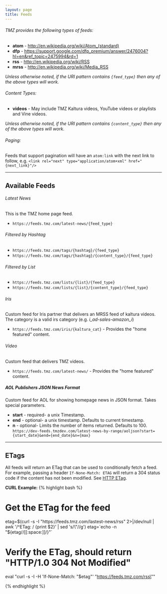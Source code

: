 ```yaml
---
layout: page
title: Feeds
---
```



###### TMZ provides the following types of feeds:

+ __atom__ - http://en.wikipedia.org/wiki/Atom_(standard)
+ __dfp__ - https://support.google.com/dfp_premium/answer/2476004?hl=en&ref_topic=2475994&rd=1
+ __rss__ - http://en.wikipedia.org/wiki/RSS
+ __mrss__ - http://en.wikipedia.org/wiki/Media_RSS

*Unless otherwise noted, if the URI pattern contains `{feed_type}` then any of the above types will work.*


###### Content Types:

+ __videos__ - May include TMZ Kaltura videos, YouTube videos or playlists and Vine videos.

*Unless otherwise noted, if the URI pattern contains `{content_type}` then any of the above types will work.*


###### Paging:

Feeds that support pagination will have an `atom:link` with the next link to follow, e.g.
`<link rel="next" type="application/atom+xml" href="{next_link}"/>`



***



## Available Feeds


###### Latest News
This is the TMZ home page feed.

+ `https://feeds.tmz.com/latest-news/{feed_type}`


###### Filtered by Hashtag
+ `https://feeds.tmz.com/tags/{hashtag}/{feed_type}`
+ `https://feeds.tmz.com/tags/{hashtag}/{content_type}/{feed_type}`


###### Filtered by List
+ `https://feeds.tmz.com/lists/{list}/{feed_type}`
+ `https://feeds.tmz.com/lists/{list}/{content_type}/{feed_type}`


###### Iris
Custom feed for Iris partner that delivers an MRSS feed of kaltura videos. The category is a valid irs category (e.g. _i_ad-sales-amazon_i_)

+ `https://feeds.tmz.com/iris/{kaltura_cat}` - Provides the "home featured" content.

###### Video
Custom feed that delivers TMZ videos.  

+ `https://feeds.tmz.com/latest-news/` - Provides the "home featured" content.


##### AOL Publishers JSON News Format
Custom feed for AOL for showing homepage news in JSON format. Takes special parameters.
+ __start__ - required- a unix Timestamp.
+ __end__ - optional- a unix timestamp. Defaults to current timestamp.
+ __n__ - optional- Limits the number of items returned. Defaults to 100.
`https://dev-feeds.tmzdev.com/latest-news-by-range/aoljson?start={start_date}&end={end_date}&n={max}`

***



## ETags

All feeds will return an ETag that can be used to conditionally fetch a feed.  For example,
passing a header `If-None-Match: ETAG` will return a 304 status code if the content has not
been modified.  See [HTTP ETag](http://en.wikipedia.org/wiki/HTTP_ETag).

__CURL Example:__
{% highlight bash %}
# Get the ETag for the feed
etag=$(curl -s -I "https://feeds.tmz.com/lastest-news/rss" 2>|/dev/null | awk '/^ETag: / {print $2}' | sed 's/\"//g')
etag=`echo -n "${etag//[[:space:]]/}"`

# Verify the ETag, should return "HTTP/1.0 304 Not Modified"
eval "curl -s -I -H 'If-None-Match: \"$etag\"' \"https://feeds.tmz.com/rss\""


{% endhighlight %}
